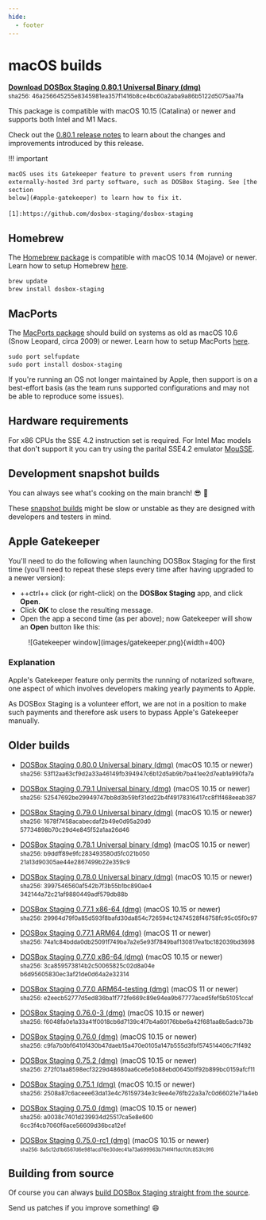 ```yaml
---
hide:
  - footer
---
```


# macOS builds


**[Download DOSBox Staging 0.80.1 Universal Binary (dmg)][0_80_1]**
<br>
<small>
sha256: 46a256645255e8345981ea357f1416b8<wbr>ce4bc60a2aba9a86b5122d5075aa7fa
</small>

This package is compatible with macOS 10.15 (Catalina) or newer and supports both
Intel and M1 Macs.

Check out the [0.80.1 release notes](release-notes/0.80.1.md) to learn about
the changes and improvements introduced by this release.

!!! important

    macOS uses its Gatekeeper feature to prevent users from running
    externally-hosted 3rd party software, such as DOSBox Staging. See [the section
    below](#apple-gatekeeper) to learn how to fix it.

    [1]:https://github.com/dosbox-staging/dosbox-staging

## Homebrew

The [Homebrew package](https://formulae.brew.sh/formula/dosbox-staging) is
compatible with macOS 10.14 (Mojave) or newer. Learn how to setup Homebrew
[here](https://mac.install.guide/homebrew/).

    brew update
    brew install dosbox-staging


## MacPorts

The [MacPorts package](https://ports.macports.org/port/dosbox-staging/)
should build on systems as old as macOS 10.6 (Snow Leopard, circa 2009) or newer.
Learn how to setup MacPorts [here](https://guide.macports.org/).

    sudo port selfupdate
    sudo port install dosbox-staging

If you're running an OS not longer maintained by Apple, then support is on a
best-effort basis (as the team runs supported configurations and may not be able
to reproduce some issues).


## Hardware requirements

For x86 CPUs the SSE 4.2 instruction set is required. For Intel Mac models
that don't support it you can try using the parital SSE4.2 emulator
[MouSSE](https://forums.macrumors.com/threads/mp3-1-others-sse-4-2-emulation-to-enable-amd-metal-driver.2206682/).


## Development snapshot builds

You can always see what's cooking on the main branch! :sunglasses: :beer:

These [snapshot builds](development-builds.md) might be slow or unstable as they
are designed with developers and testers in mind.


## Apple Gatekeeper

You'll need to do the following when launching DOSBox Staging for the first
time (you'll need to repeat these steps every time after having upgraded to a
newer version):

- ++ctrl++ click (or right-click) on the **DOSBox Staging** app, and click **Open**. 
- Click **OK** to close the resulting message.
- Open the app a second time (as per above); now Gatekeeper will show an
  **Open** button like this:

<figure markdown>
  ![Gatekeeper window](images/gatekeeper.png){width=400}
</figure>


### Explanation

Apple's Gatekeeper feature only permits the running of notarized software, one
aspect of which involves developers making yearly payments to Apple.

As DOSBox Staging is a volunteer effort, we are not in a position to make such
payments and therefore ask users to bypass Apple's Gatekeeper manually.


## Older builds

- [DOSBox Staging 0.80.0 Universal binary (dmg)][0_80_0] (macOS 10.15 or newer)
  <br>
  <small>
  sha256: 53f12aa63cf9d2a33a46149fb394947c<wbr>6b12d5ab9b7ba41ee2d7eab1a990fa7a
  </small>

- [DOSBox Staging 0.79.1 Universal binary (dmg)][0_79_1] (macOS 10.15 or newer)
  <br>
  <small>
  sha256: 52547692be29949747bb8d3b59bf31dd<wbr>22b4f49178316417cc8f1f468eeab387
  </small>

- [DOSBox Staging 0.79.0 Universal binary (dmg)][0_79_0] (macOS 10.15 or newer)
  <br>
  <small>
  sha256: 1678f7458acabecdaf2b49e0d95a20d0<wbr>57734898b70c29d4e845f52a1aa26d46
  </small>

- [DOSBox Staging 0.78.1 Universal binary (dmg)][0_78_1_UB] (macOS 10.15 or newer)
  <br>
  <small>
  sha256: b9ddff89e9fc283493580d5fc021b050<wbr>21a13d90305ae44e2867499b22e359c9
  </small>

- [DOSBox Staging 0.78.0 Universal binary (dmg)][0_78_0_UB] (macOS 10.15 or newer)
  <br>
  <small>
  sha256: 3997546560af542b7f3b55b1bc890ae4<wbr>342144a72c21af9880449adf579db88b
  </small>

- [DOSBox Staging 0.77.1 x86-64 (dmg)][0_77_1_x64] (macOS 10.15 or newer)
  <br>
  <small>
  sha256: 29964d79f0a85d593f8bafd30da854c7<wbr>26594c12474528f46758fc95c05f0c97
  </small>

- [DOSBox Staging 0.77.1 ARM64 (dmg)][0_77_1_arm64] (macOS 11 or newer)
  <br>
  <small>
  sha256: 74a1c84bdda0db25091f749ba7a2e5e9<wbr>3f7849baf130817ea1bc182039bd3698
  </small>

- [DOSBox Staging 0.77.0 x86-64 (dmg)][0_77_0_x64] (macOS 10.15 or newer)
  <br>
  <small>
  sha256: 3ca859573814b2c50065825c02d8a04e<wbr>b6d95605830ec3af21de0d64a2e32314
  </small>

- [DOSBox Staging 0.77.0 ARM64-testing (dmg)][0_77_0_arm64] (macOS 11 or newer)
  <br>
  <small>
  sha256: e2eecb52777d5ed836ba1f772fe669c8<wbr>9e94ea9b67777aced5fef5b51051ccaf
  </small>

- [DOSBox Staging 0.76.0-3 (dmg)][0_76_0-3] (macOS 10.15 or newer)
  <br>
  <small>
  sha256: f6048fa0e1a33a41f0018cb6d7139c4f<wbr>7b4a60176bbe6a42f681aa8b5adcb73b
  </small>

- [DOSBox Staging 0.76.0 (dmg)][0_76_0] (macOS 10.15 or newer)
  <br>
  <small>
  sha256: c9fa7b0bf6410f430b47daeb15a470e0<wbr>105a147b555d3fbf574514406c71f492
  </small>

- [DOSBox Staging 0.75.2 (dmg)][0_75_2] (macOS 10.15 or newer)
  <br>
  <small>
  sha256: 272f01aa8598ecf3229d48680aa6ce6e<wbr>5b88ebd0645b1f92b899bc0159afcf11
  </small>

- [DOSBox Staging 0.75.1 (dmg)][0_75_1] (macOS 10.15 or newer)
  <br>
  <small>
  sha256: 2508a87c6aceee63da13e4c76159734e<wbr>3c9ee4e76fb22a3a7c0d66021e71a4eb
  </small>

- [DOSBox Staging 0.75.0 (dmg)][0_75_0] (macOS 10.15 or newer)
  <br>
  <small>
  sha256: a0038c7401d239934d25517ca5e8e600<wbr>6cc3f4cb7060f6ace56609d36bca12ef
  </small>

- [DOSBox Staging 0.75.0-rc1 (dmg)][0_75_0_rc1] (macOS 10.15 or newer)
  <br/>
  <span style="font-size:0.7em">
  sha256: 8a5c12d1b6567d6e981acd76e30dec41<wbr>a73a699963b714f4f1dcf0fc853fc9f6
  </span>

[0_80_1]: https://github.com/dosbox-staging/dosbox-staging/releases/download/v0.80.1/dosbox-staging-macOS-v0.80.1.dmg
[0_80_0]: https://github.com/dosbox-staging/dosbox-staging/releases/download/v0.80.0/dosbox-staging-macOS-v0.80.0.dmg
[0_79_1]: https://github.com/dosbox-staging/dosbox-staging/releases/download/v0.79.1/dosbox-staging-macOS-v0.79.1.dmg
[0_79_0]: https://github.com/dosbox-staging/dosbox-staging/releases/download/v0.79.0/dosbox-staging-macOS-v0.79.0.dmg
[0_78_1_UB]: https://github.com/dosbox-staging/dosbox-staging/releases/download/v0.78.1/dosbox-staging-macOS-v0.78.1.dmg
[0_78_0_UB]: https://github.com/dosbox-staging/dosbox-staging/releases/download/v0.78.0/dosbox-staging-macOS-v0.78.0.dmg
[0_77_1_x64]: https://github.com/dosbox-staging/dosbox-staging/releases/download/v0.77.1/dosbox-staging-macOS-v0.77.1.dmg
[0_77_1_arm64]: https://github.com/dosbox-staging/dosbox-staging/releases/download/v0.77.1/dosbox-staging-macOS-arm64-0.77.1.dmg
[0_77_0_x64]: https://github.com/dosbox-staging/dosbox-staging/releases/download/v0.77.0/dosbox-staging-macOS-v0.77.0.dmg
[0_77_0_arm64]: https://github.com/dosbox-staging/dosbox-staging/releases/download/v0.77.0/dosbox-staging-macOS-arm64-0.77.0-testing.dmg
[0_76_0-3]: https://github.com/dosbox-staging/dosbox-staging/releases/download/v0.76.0/dosbox-staging-macOS-v0.76.0-3-g6525f.dmg
[0_76_0]: https://github.com/dosbox-staging/dosbox-staging/releases/download/v0.76.0/dosbox-staging-macOS-v0.76.0.dmg
[0_75_2]: https://github.com/dosbox-staging/dosbox-staging/releases/download/v0.75.2/dosbox-staging-macOS-v0.75.2.dmg
[0_75_1]: https://github.com/dosbox-staging/dosbox-staging/releases/download/v0.75.1/dosbox-staging-macOS-v0.75.1.dmg
[0_75_0]: https://github.com/dosbox-staging/dosbox-staging/releases/download/v0.75.0/dosbox-staging-macOS-v0.75.0.dmg
[0_75_0_rc1]:https://github.com/dosbox-staging/dosbox-staging/releases/download/v0.75.0-rc1/dosbox-staging-macOS-v0.75.0-rc1.dmg


## Building from source

Of course you can always [build DOSBox Staging straight from the source][1].

Send us patches if you improve something! :smile:

[1]:https://github.com/dosbox-staging/dosbox-staging
